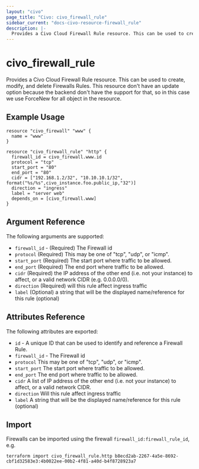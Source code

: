 ```yaml
---
layout: "civo"
page_title: "Civo: civo_firewall_rule"
sidebar_current: "docs-civo-resource-firewall_rule"
description: |-
  Provides a Civo Cloud Firewall Rule resource. This can be used to create, modify, and delete Firewalls Rules.
---
```


# civo\_firewall_rule

Provides a Civo Cloud Firewall Rule resource. 
This can be used to create, modify, and delete Firewalls Rules.
This resource don't have an update option because the backend don't have the
support for that, so in this case we use ForceNew for all object in the resource.

## Example Usage

```hcl
resource "civo_firewall" "www" {
  name = "www"
}

resource "civo_firewall_rule" "http" {
  firewall_id = civo_firewall.www.id
  protocol = "tcp"
  start_port = "80"
  end_port = "80"
  cidr = ["192.168.1.2/32", "10.10.10.1/32", format("%s/%s",civo_instance.foo.public_ip,"32")]
  direction = "ingress"
  label = "server web"
  depends_on = [civo_firewall.www]
}
```

## Argument Reference

The following arguments are supported:

* `firewall_id` - (Required) The Firewall id
* `protocol` (Required) This may be one of "tcp", "udp", or "icmp".
* `start_port` (Required) The start port where traffic to be allowed.
* `end_port` (Required) The end port where traffic to be allowed.
* `cidr` (Required) the IP address of the other end (i.e. not your instance) to affect, or a valid network CIDR (e.g. 0.0.0.0/0).
* `direction` (Required) will this rule affect ingress traffic
* `label` (Optional) a string that will be the displayed name/reference for this rule (optional)

## Attributes Reference

The following attributes are exported:

* `id` - A unique ID that can be used to identify and reference a Firewall Rule.
* `firewall_id` - The Firewall id
* `protocol` This may be one of "tcp", "udp", or "icmp".
* `start_port` The start port where traffic to be allowed.
* `end_port` The end port where traffic to be allowed.
* `cidr` A list of IP address of the other end (i.e. not your instance) to affect, or a valid network CIDR.
* `direction` Will this rule affect ingress traffic
* `label` A string that will be the displayed name/reference for this rule (optional)

## Import

Firewalls can be imported using the firewall `firewall_id:firewall_rule_id`, e.g.

```
terraform import civo_firewall_rule.http b8ecd2ab-2267-4a5e-8692-cbf1d32583e3:4b0022ee-00b2-4f81-a40d-b4f8728923a7
```
